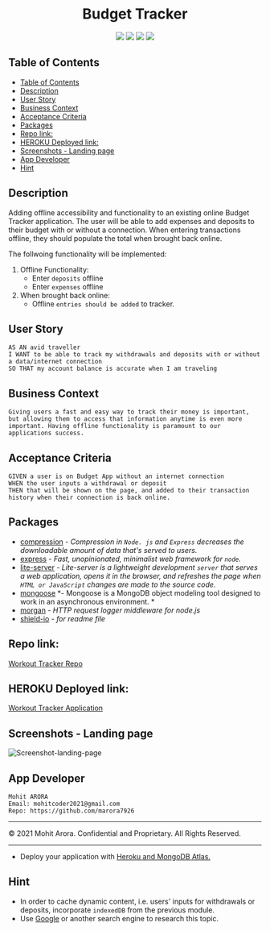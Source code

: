 <h1 align="center"> Budget Tracker </h1>

<p align="center">
    <img src="https://img.shields.io/github/repo-size/marora7926/budget-tracker" />
    <img src="https://img.shields.io/github/languages/count/marora7926/budget-tracker" />
    <img src="https://img.shields.io/github/issues/marora7926/budget-tracker" />
    <img src="https://img.shields.io/github/last-commit/marora7926/budget-tracker" />
</p>

## Table of Contents

- [Table of Contents](#table-of-contents)
- [Description](#description)
- [User Story](#user-story)
- [Business Context](#business-context)
- [Acceptance Criteria](#acceptance-criteria)
- [Packages](#packages)
- [Repo link:](#repo-link)
- [HEROKU Deployed link:](#heroku-deployed-link)
- [Screenshots - Landing page](#screenshots---landing-page)
- [App Developer](#app-developer)
- [Hint](#hint)

## Description

Adding offline accessibility and functionality to an existing online Budget Tracker application. The user will be able to add expenses and deposits to their budget with or without a connection. When entering transactions offline, they should populate the total when brought back online.

The follwoing functionality will be implemented:
  1. Offline Functionality:
       - Enter `deposits` offline
       - Enter `expenses` offline
  2. When brought back online:
       - Offline `entries should be added` to tracker.

## User Story

```
AS AN avid traveller
I WANT to be able to track my withdrawals and deposits with or without a data/internet connection
SO THAT my account balance is accurate when I am traveling
```

## Business Context
```
Giving users a fast and easy way to track their money is important, but allowing them to access that information anytime is even more important. Having offline functionality is paramount to our applications success.
```

## Acceptance Criteria
```
GIVEN a user is on Budget App without an internet connection
WHEN the user inputs a withdrawal or deposit
THEN that will be shown on the page, and added to their transaction history when their connection is back online.
```

## Packages
  * [compression](https://www.npmjs.com/package/compression) *- Compression in `Node. js` and `Express` decreases the downloadable amount of data that's served to users.*
  * [express](https://www.npmjs.com/package/express) *- Fast, unopinionated, minimalist web framework for `node`.*
  * [lite-server](https://www.npmjs.com/package/lite-server) *- Lite-server is a lightweight development `server` that serves a web application, opens it in the browser, and refreshes the page when `HTML or JavaScript` changes are made to the source code.*
  * [mongoose](https://www.npmjs.com/package/mongoose) *- Mongoose is a MongoDB object modeling tool designed to work in an asynchronous environment. *
  * [morgan](https://www.npmjs.com/package/morgan) *- HTTP request logger middleware for node.js*
  * [shield-io](https://shields.io/) *- for readme file*

## Repo link:
[Workout Tracker Repo](https://github.com/marora7926/budget-tracker)

## HEROKU Deployed link:
[Workout Tracker Application](https://budget-tracker-ma.herokuapp.com/)

## Screenshots - Landing page
![Screenshot-landing-page](./public/images/landing_page.png)

## App Developer
```
Mohit ARORA
Email: mohitcoder2021@gmail.com
Repo: https://github.com/marora7926
```
- - -
© 2021 Mohit Arora. Confidential and Proprietary. All Rights Reserved.



- - -
* Deploy your application with [Heroku and MongoDB Atlas.](../04-Important/MongoAtlas-Deploy.md)

## Hint
* In order to cache dynamic content, i.e. users' inputs for withdrawals or deposits, incorporate `indexedDB` from the previous module.
* Use [Google](https://www.google.com) or another search engine to research this topic.